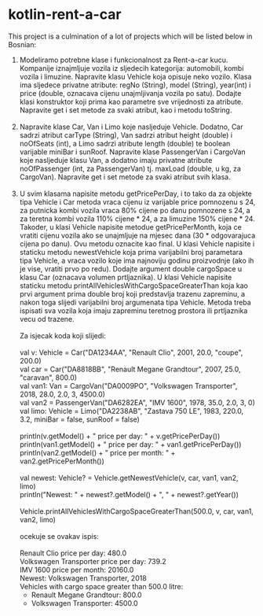 # kotlin-rent-a-car

This project is a culmination of a lot of projects
which will be listed below in Bosnian:
1. Modeliramo potrebne klase i funkcionalnost za Rent-a-car kucu. Kompanije iznajmljuje vozila iz
   sljedecih kategorija: automobili, kombi vozila i limuzine. Napravite klasu Vehicle koja opisuje
   neko vozilo. Klasa ima sljedece privatne atribute: regNo (String), model (String), year(int) i
   price (double, oznacava cijenu unajmljivanja vozila po satu). Dodajte klasi konstruktor koji
   prima kao parametre sve vrijednosti za atribute. Napravite get i set metode za svaki atribut,
   kao i metodu toString. <br><br>
2. Napravite klase Car, Van i Limo koje nasljeduje Vehicle. Dodatno, Car sadrzi atribut
   carType (String), Van sadrzi atribut height (double) i noOfSeats (int), a Limo sadrzi atribute
   length (double) te boolean varijable miniBar i sunRoof. Napravite klase PassengerVan i CargoVan
   koje nasljeduje klasu Van, a dodatno imaju privatne atribute noOfPassenger (int, za PassengerVan)
   tj. maxLoad (double, u kg, za CargoVan). Napravite get i set metode za svaki atribut svih klasa.<br><br>
3. U svim klasama napisite metodu getPricePerDay, i to tako da za objekte tipa Vehicle i Car metoda
   vraca cijenu iz varijable price pomnozenu s 24, za putnicka kombi vozila vraca 80% cijene po danu
   pomnozene s 24, a za teretna kombi vozila 110% cijene * 24, a za limuzine 150% cijene * 24. Takoder,
   u klasi Vehicle napisite metodue getPricePerMonth, koja ce vratiti cijenu vozila ako se unajmljuje
   na mjesec dana (30 * odgovarajuca cijena po danu). Ovu metodu oznacite kao final. U klasi Vehicle
   napisite i staticku metodu newestVehicle koja prima varijabilni broj parametara tipa Vehicle, a vraca
   vozilo koje ima najnoviju godinu proizvodnje (ako ih je vise, vratiti prvo po redu). Dodajte argument
   double cargoSpace u klasu Car (oznacava volumen prtljaznika). U klasi Vehicle napisite staticku metodu
   printAllVehiclesWithCargoSpaceGreaterThan koja kao prvi argument prima double broj koji predstavlja
   trazenu zapreminu, a nakon toga slijedi varijabilni broj argumenata tipa Vehicle. Metoda treba ispisati
   sva vozila koja imaju zapreminu teretnog prostora ili prtljaznika vecu od trazene.
   <br><br>
   Za isjecak koda koji slijedi:<br><br>
   val v: Vehicle = Car("DA1234AA", "Renault Clio", 2001, 20.0, "coupe", 200.0)<br>
   val car = Car("DA8818BB", "Renault Megane Grandtour", 2007, 25.0, "caravan", 800.0)<br>
   val van1: Van = CargoVan("DA0009PO", "Volkswagen Transporter", 2018, 28.0, 2.0, 3, 4500.0)<br>
   val van2 = PassengerVan("DA6282EA", "IMV 1600", 1978, 35.0, 2.0, 3, 0)<br>
   val limo: Vehicle = Limo("DA2238AB", "Zastava 750 LE", 1983, 220.0, 3.2, miniBar = false, sunRoof = false)<br>
   <br>
   println(v.getModel() + " price per day: " + v.getPricePerDay())<br>
   println(van1.getModel() + " price per day: " + van1.getPricePerDay())<br>
   println(van2.getModel() + " price per month: " + van2.getPricePerMonth())<br>
   <br>
   val newest: Vehicle? = Vehicle.getNewestVehicle(v, car, van1, van2, limo)<br>
   println("Newest: " + newest?.getModel() + ", " + newest?.getYear())<br>
   <br>
   Vehicle.printAllVehiclesWithCargoSpaceGreaterThan(500.0, v, car, van1, van2, limo)<br>
   <br>
   ocekuje se ovakav ispis:<br>
   <br>
   Renault Clio price per day: 480.0<br>
   Volkswagen Transporter price per day: 739.2<br>
   IMV 1600 price per month: 20160.0<br>
   Newest: Volkswagen Transporter, 2018<br>
   Vehicles with cargo space greater than 500.0 litre:<br>
   - Renault Megane Grandtour: 800.0<br>
   - Volkswagen Transporter: 4500.0<br>
